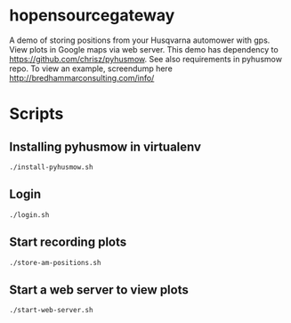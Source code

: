 # hopensourcegateway

A demo of storing positions from your Husqvarna automower with gps.
View plots in Google maps via web server.
This demo has dependency to https://github.com/chrisz/pyhusmow.
See also requirements in pyhusmow repo.
To view an example, screendump here http://bredhammarconsulting.com/info/

# Scripts
## Installing pyhusmow in virtualenv
    ./install-pyhusmow.sh

## Login
    ./login.sh
    
## Start recording plots
    ./store-am-positions.sh

## Start a web server to view plots
    ./start-web-server.sh



